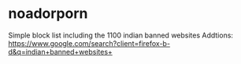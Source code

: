 # noadorporn
Simple block list including the 1100 indian banned websites
Addtions: https://www.google.com/search?client=firefox-b-d&q=indian+banned+websites+
